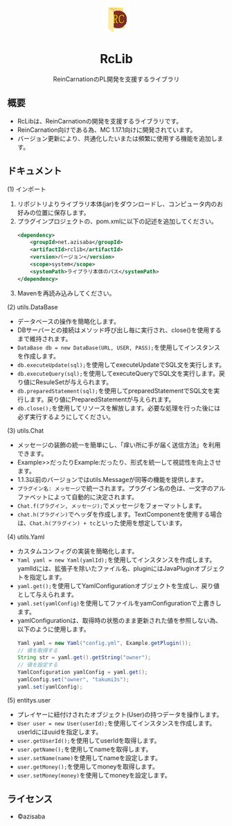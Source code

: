 <p align="center"><img src="images/rclib.png" width="64px" height="64px"></p>

<h1 align="center">RcLib</h1>

<p align="center">ReinCarnationのPL開発を支援するライブラリ</p>

## 概要

* RcLibは、ReinCarnationの開発を支援するライブラリです。
* ReinCarnation向けである為、MC 1.17.1向けに開発されています。
* バージョン更新により、共通化したいまたは頻繁に使用する機能を追加します。

## ドキュメント

(1) インポート

1. リポジトリよりライブラリ本体(jar)をダウンロードし、コンピュータ内のお好みの位置に保存します。
2. プラグインプロジェクトの、pom.xmlに以下の記述を追加してください。
    ```XML
    <dependency>
        <groupId>net.azisaba</groupId>
        <artifactId>rclib</artifactId>
        <version>バージョン</version>
        <scope>system</scope>
        <systemPath>ライブラリ本体のパス</systemPath>
    </dependency>
    ```
3. Mavenを再読み込みしてください。

(2) utils.DataBase

* データベースの操作を簡略化します。
* DBサーバーとの接続はメソッド呼び出し毎に実行され、close()を使用するまで維持されます。
* `DataBase db = new DataBase(URL, USER, PASS);`を使用してインスタンスを作成します。
* `db.executeUpdate(sql);`を使用してexecuteUpdateでSQL文を実行します。
* `db.executeQuery(sql);`を使用してexecuteQueryでSQL文を実行します。戻り値にResuleSetが与えられます。
* `db.preparedStatement(sql);`を使用してpreparedStatementでSQL文を実行します。戻り値にPreparedStatementが与えられます。
* `db.close();`を使用してリソースを解放します。必要な処理を行った後には必ず実行するようにしてください。

(3) utils.Chat

* メッセージの装飾の統一を簡単にし、「痒い所に手が届く送信方法」を利用できます。
* Example>>だったりExample:だったり、形式を統一して視認性を向上させます。
* 1.1.3以前のバージョンではutils.Messageが同等の機能を提供します。
* `プラグイン名: メッセージ`で統一されます。プラグイン名の色は、一文字のアルファベットによって自動的に決定されます。
* `Chat.f(プラグイン, メッセージ);`でメッセージをフォーマットします。
* `chat.h(プラグイン)`でヘッダを作成します。TextComponentを使用する場合は、`Chat.h(プラグイン) + tc`といった使用を想定しています。


(4) utils.Yaml

* カスタムコンフィグの実装を簡略化します。
* `Yaml yaml = new Yaml(yamlId);`を使用してインスタンスを作成します。yamlIdには、拡張子を除いたファイル名、pluginにはJavaPluginオブジェクトを指定します。
* `yaml.get();`を使用してYamlConfigurationオブジェクトを生成し、戻り値として与えられます。
* `yaml.set(yamlConfig)`を使用してファイルをyamConfigurationで上書きします。
* yamlConfigurationは、取得時の状態のまま更新された値を参照しない為、以下のように使用します。
    ```Java
    Yaml yaml = new Yaml("config.yml", Example.getPlugin());
    // 値を取得する
    String str = yaml.get().getString("owner");
    // 値を設定する
    YamlConfiguration yamlConfig = yaml.get();
    yamlConfig.set("owner", "takumi3s");
    yaml.set(yamlConfig);
    ```

(5) entitys.user

* プレイヤーに紐付けされたオブジェクト(User)の持つデータを操作します。
* `User user = new User(userId);`を使用してインスタンスを作成します。userIdにはuuidを指定します。
* `user.getUserId();`を使用してuserIdを取得します。
* `user.getName();`を使用してnameを取得します。
* `user.setName(name)`を使用してnameを設定します。
* `user.getMoney();`を使用してmoneyを取得します。
* `user.setMoney(money)`を使用してmoneyを設定します。

## ライセンス

* ©azisaba